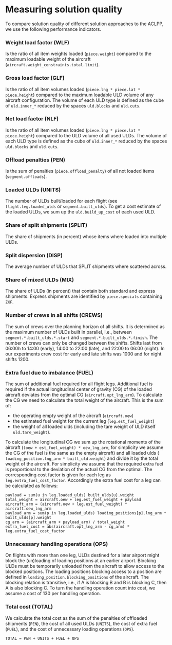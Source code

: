 # Measuring solution quality
To compare solution quality of different solution approaches to the ACLPP, we use the following performance indicators. 

### Weight load factor (WLF)
Is the ratio of all item weights loaded (`piece.weight`) compared to the maximum loadable weight of the aircraft (`aircraft.weight_constraints.total.limit`).

### Gross load factor (GLF)
Is the ratio of all item volumes loaded (`piece.lng * piece.lat * piece.height`) compared to the maximum loadable ULD volume of any aircraft configuration. The volume of each ULD type is defined as the cube of `uld.inner_*` reduced by the spaces `uld.blocks` and `uld.cuts`.

### Net load factor (NLF)
Is the ratio of all item volumes loaded (`piece.lng * piece.lat * piece.height`) compared to the ULD volume of all used ULDs. The volume of each ULD type is defined as the cube of `uld.inner_*` reduced by the spaces `uld.blocks` and `uld.cuts`.

### Offload penalties (PEN)
Is the sum of penalties (`piece.offload_penalty`) of all not loaded items (`segment.offloads`).

### Loaded ULDs (UNITS)
The number of ULDs built/loaded for each flight (see `flight.leg.loaded_ulds` or `segment.built_ulds`). To get a cost estimate of the loaded ULDs, we sum up the `uld.build_up_cost` of each used ULD.

### Share of split shipments (SPLIT)
The share of shipments (in percent) whose items where loaded into multiple ULDs.

### Split dispersion (DISP)
The average number of ULDs that SPLIT shipments where scattered across.

### Share of mixed ULDs (MIX)
The share of ULDs (in percent) that contain both standard and express shipments. Express shipments are identified by `piece.specials` containing `ZXF`.

### Number of crews in all shifts (CREWS)
The sum of crews over the planning horizon of all shifts. It is determined as the maximum number of ULDs built in parallel, i.e., between `segment.*.built_ulds.*.start` and `segment.*.built_ulds.*.finish`. The number of crews can only be changed between the shifts. Shifts last from 06:00h to 14:00 (early), 14:00 to 22:00 (late), and 22:00 to 06:00 (night). In our experiments crew cost for early and late shifts was 1000 and for night shifts 1200.

### Extra fuel due to imbalance (FUEL)

The sum of additional fuel required for all flight legs. Additional fuel is required if the actual longitudinal center of gravity (CG) of the loaded aircraft deviates from the optimal CG (`aircraft.opt_lng_arm`). To calculate the CG we need to calculate the total weight of the aircraft. This is the sum of:
* the operating empty weight of the aircraft (`aircraft.oew`)
* the estimated fuel weight for the current leg (`leg.est_fuel_weight`)
* the weight of all loaded ulds (including the tare weight of ULD itself `uld.tare_weight`).

To calculate the longitudinal CG we sum up the rotational moments of the aircraft (`(oew + est_fuel_weight) * oew_lng_arm`, for simplicity we assume the CG of the fuel is the same as the empty aircraft) and all loaded ulds (` loading_position.lng_arm * built_uld.weight`) and divide it by the total weight of the aircraft. For simplicity we assume that the required extra fuel is proportional to the deviation of the actual CG from the optimal. The corresponding cost factor is given for each leg as `leg.extra_fuel_cost_factor`. Accordingly the extra fuel cost for a leg can be calculated as follows:
```
payload = sum(u in leg.loaded_ulds) built_ulds[u].weight
total_weight = aircraft.oew + leg.est_fuel_weight + payload
aircraft_arm = (aircraft.oew + leg.est_fuel_weight) * aircraft.oew_lng_arm
payload_arm = sum(p in leg.loaded_ulds) loading_positions[p].lng_arm * built_ulds[p].weight
cg_arm = (aircraft_arm + payload_arm) / total_weight
extra_fuel_cost = abs(aircraft.opt_lng_arm - cg_arm) * leg.extra_fuel_cost_factor
```

### Unnecessary handling operations (OPS)
On flights with more than one leg, ULDs destined for a later airport might block the (un)loading of loading positions at an earlier airport. Blocking ULDs must be temporarily unloaded from the aircraft to allow access to the blocked positions. The loading positions blocking access to a position are defined in `loading_position.blocking_positions` of the aircraft. The blocking relation is transitive, i.e., if A is blocking B and B is blocking C, then A is also blocking C. To turn the handling operation count into cost, we assume a cost of 130 per handling operation.

### Total cost (TOTAL)
We calculate the total cost as the sum of the penalties of offloaded shipments (`PEN`), the cost of all used ULDs (`UNITS`), the cost of extra fuel (`FUEL`), and the cost of unnecessary loading operations (`OPS`).
```
TOTAL = PEN + UNITS + FUEL + OPS
```

